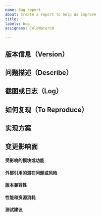```yaml
---
name: Bug report
about: Create a report to help us improve
title: ''
labels: bug
assignees: ColdWaterLW

---
```


<!-- 创建issue请填写 -->

## 版本信息（Version）

## 问题描述（Describe）

## 截图或日志（Log）

## 如何复现（To Reproduce）

<!-- - - - - - - - - - - - - - - - - - - - - - - - - - - - - - - - - - - - - - - - - - - - - - - - - - - - - - - - -->
<!-- 以下内容为issue处理人填写，创建工单时请不要不要删除 -->

## 实现方案

## 变更影响面
<!-- 必须包含但不限于从以下方面进行影响面评估（更详细信息参考研发内部开发规范） -->
#### 受影响的模块或功能
<!-- 必须指明对用户使用流程和后台工作流的影响 -->
#### 外部引用的潜在问题或风险
<!-- 包括替换第三方包、引入新包的影响 -->
#### 版本兼容性
<!-- 破坏性变更的说明和处理措施 -->
#### 性能和资源消耗
#### 测试建议
<!-- 如果有特定的测试方法或策略可用于验证变更的影响，建议提供相应的测试建议 -->